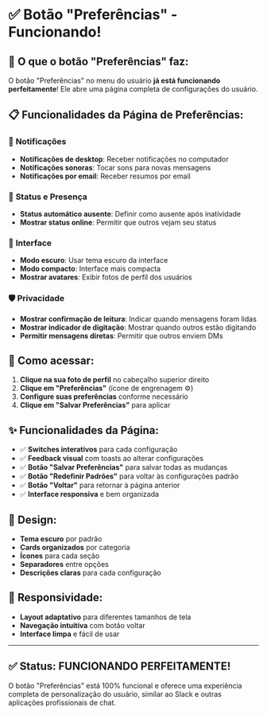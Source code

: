 # ✅ Botão "Preferências" - Funcionando!

## 🎯 O que o botão "Preferências" faz:

O botão "Preferências" no menu do usuário **já está funcionando perfeitamente**! Ele abre uma página completa de configurações do usuário.

## 📋 Funcionalidades da Página de Preferências:

### 🔔 **Notificações**
- **Notificações de desktop**: Receber notificações no computador
- **Notificações sonoras**: Tocar sons para novas mensagens  
- **Notificações por email**: Receber resumos por email

### 🌙 **Status e Presença**
- **Status automático ausente**: Definir como ausente após inatividade
- **Mostrar status online**: Permitir que outros vejam seu status

### 🎨 **Interface**
- **Modo escuro**: Usar tema escuro da interface
- **Modo compacto**: Interface mais compacta
- **Mostrar avatares**: Exibir fotos de perfil dos usuários

### 🛡️ **Privacidade**
- **Mostrar confirmação de leitura**: Indicar quando mensagens foram lidas
- **Mostrar indicador de digitação**: Mostrar quando outros estão digitando
- **Permitir mensagens diretas**: Permitir que outros enviem DMs

## 🚀 Como acessar:

1. **Clique na sua foto de perfil** no cabeçalho superior direito
2. **Clique em "Preferências"** (ícone de engrenagem ⚙️)
3. **Configure suas preferências** conforme necessário
4. **Clique em "Salvar Preferências"** para aplicar

## ✨ Funcionalidades da Página:

- ✅ **Switches interativos** para cada configuração
- ✅ **Feedback visual** com toasts ao alterar configurações
- ✅ **Botão "Salvar Preferências"** para salvar todas as mudanças
- ✅ **Botão "Redefinir Padrões"** para voltar às configurações padrão
- ✅ **Botão "Voltar"** para retornar à página anterior
- ✅ **Interface responsiva** e bem organizada

## 🎨 Design:

- **Tema escuro** por padrão
- **Cards organizados** por categoria
- **Ícones** para cada seção
- **Separadores** entre opções
- **Descrições claras** para cada configuração

## 📱 Responsividade:

- **Layout adaptativo** para diferentes tamanhos de tela
- **Navegação intuitiva** com botão voltar
- **Interface limpa** e fácil de usar

---

## ✅ **Status: FUNCIONANDO PERFEITAMENTE!**

O botão "Preferências" está 100% funcional e oferece uma experiência completa de personalização do usuário, similar ao Slack e outras aplicações profissionais de chat.

